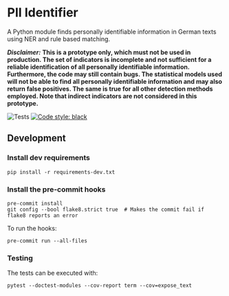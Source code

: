 # PII Identifier

A Python module finds personally identifiable information in German texts using NER and rule based matching.

_**Disclaimer:**_ **This is a prototype only, which must not be used in production. The set of indicators is incomplete
and not sufficient for a reliable identification of all personally identifiable information. Furthermore, the code may
still contain bugs. The statistical models used will not be able to find all personally identifiable information
and may also return false positives. The same is true for all other detection methods employed. Note that indirect
indicators are not considered in this prototype.**

![Tests](https://github.com/langhabel/pii-identifier/workflows/Tests/badge.svg?branch=master)
[![Code style: black](https://img.shields.io/badge/code%20style-black-000000.svg?style=flat-square)](https://github.com/ambv/black)


## Development

### Install dev requirements

```
pip install -r requirements-dev.txt
```

### Install the pre-commit hooks

```
pre-commit install
git config --bool flake8.strict true  # Makes the commit fail if flake8 reports an error
```

To run the hooks:
```
pre-commit run --all-files
```

### Testing

The tests can be executed with:
```
pytest --doctest-modules --cov-report term --cov=expose_text
```
